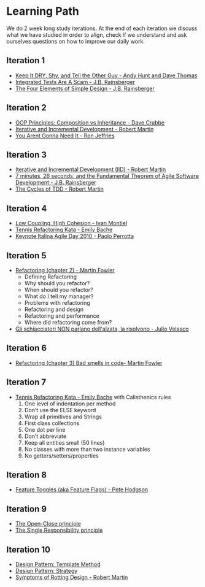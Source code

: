# Learning Path
We do 2 week long study iterations. 
At the end of each iteration we discuss what we have studied in order to align, check if we understand and ask ourselves questions on how to improve our daily work.

## Iteration 1
* [Keep It DRY, Shy, and Tell the Other Guy - Andy Hunt and Dave Thomas](http://media.pragprog.com/articles/may_04_oo1.pdf)
* [Integrated Tests Are A Scam - J.B. Rainsberger](https://vimeo.com/80533536)
* [The Four Elements of Simple Design - J.B. Rainsberger](https://blog.jbrains.ca/permalink/the-four-elements-of-simple-design)

## Iteration 2
* [OOP Principles: Composition vs Inheritance - Dave Crabbe](https://www.youtube.com/watch?v=RiRrcCUyn4M)
* [Iterative and Incremental Development - Robert Martin](https://condor.depaul.edu/dmumaugh/readings/handouts/IS375/IIDI.pdf)
* [You Arent Gonna Need It - Ron Jeffries](http://wiki.c2.com/?YouArentGonnaNeedIt)

## Iteration 3
* [Iterative and Incremental Development (IID) - Robert Martin](https://condor.depaul.edu/dmumaugh/readings/handouts/IS375/IIDII.pdf)
* [7 minutes, 26 seconds, and the Fundamental Theorem of Agile Software Development - J.B. Rainsberger](https://www.youtube.com/watch?v=WSes_PexXcA)
* [The Cycles of TDD - Robert Martin](https://blog.cleancoder.com/uncle-bob/2014/12/17/TheCyclesOfTDD.html)

## Iteration 4
* [Low Coupling, High Cohesion - Ivan Montiel](https://medium.com/clarityhub/low-coupling-high-cohesion-3610e35ac4a6)
* [Tennis Refactoring Kata - Emily Bache](https://github.com/fracassi-marco/tennis-refactoring-kata-java)
* [Keynote Italina Agile Day 2010 - Paolo Perrotta](https://vimeo.com/96382289)

## Iteration 5
* [Refactoring (chapter 2) - Martin Fowler](https://amzn.to/3fyboRY)
  * Defining Refactoring
  * Why should you refactor?
  * When should you refactor?
  * What do I tell my manager?
  * Problems with refactoring
  * Refactoring and design
  * Refactoring and performance
  * Where did refactoring come from?
* [Gli schiacciatori NON parlano dell'alzata, la risolvono - Julio Velasco](https://www.youtube.com/watch?v=5RXX-PiifXY)

## Iteration 6
* [Refactoring (chapter 3) Bad smells in code- Martin Fowler](https://amzn.to/3fyboRY)

## Iteration 7
* [Tennis Refactoring Kata - Emily Bache](https://github.com/fracassi-marco/tennis-refactoring-kata-java) with Calisthenics rules
  1. One level of indentation per method
  2. Don’t use the ELSE keyword
  3. Wrap all primitives and Strings
  4. First class collections
  5. One dot per line
  6. Don’t abbreviate
  7. Keep all entities small (50 lines)
  8. No classes with more than two instance variables
  9. No getters/setters/properties

## Iteration 8
* [Feature Toggles (aka Feature Flags) - Pete Hodgson](https://martinfowler.com/articles/feature-toggles.html)

## Iteration 9
* [The Open-Close principle](https://github.com/fracassi-marco/study-path/blob/master/resources/solid_ocp.pdf)
* [The Single Responsibility principle](https://github.com/fracassi-marco/study-path/blob/master/resources/solid_srp.pdf)

## Iteration 10
* [Design Pattern: Template Method](https://refactoring.guru/design-patterns/template-method)
* [Design Pattern: Strategy](https://refactoring.guru/design-patterns/strategy)
* [Symptoms of Rotting Design - Robert Martin](https://github.com/fracassi-marco/study-path/blob/master/resources/design_principles_and_design_patterns.pdf)
